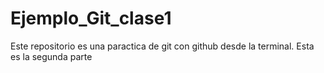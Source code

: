 # Ejemplo_Git_clase1
Este repositorio es una paractica de git con github desde la terminal.
Esta es la segunda parte
